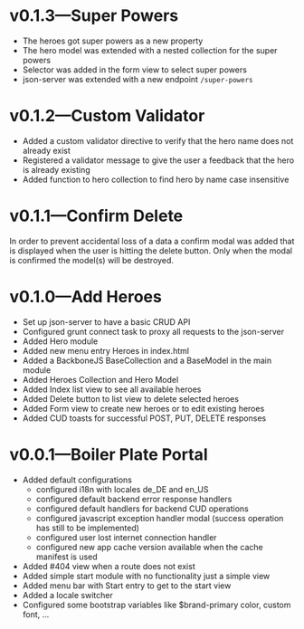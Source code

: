 # v0.1.3—Super Powers
- The heroes got super powers as a new property
- The hero model was extended with a nested collection for the super powers
- Selector was added in the form view to select super powers
- json-server was extended with a new endpoint `/super-powers`

# v0.1.2—Custom Validator
- Added a custom validator directive to verify that the hero name does not already exist
- Registered a validator message to give the user a feedback that the hero is already existing
- Added function to hero collection to find hero by name case insensitive

# v0.1.1—Confirm Delete
In order to prevent accidental loss of a data a confirm modal was added that is displayed when
the user is hitting the delete button. Only when the modal is confirmed the model(s) will be destroyed.

# v0.1.0—Add Heroes
- Set up json-server to have a basic CRUD API
- Configured grunt connect task to proxy all requests to the json-server
- Added Hero module
- Added new menu entry Heroes in index.html
- Added a BackboneJS BaseCollection and a BaseModel in the main module
- Added Heroes Collection and Hero Model
- Added Index list view to see all available heroes
- Added Delete button to list view to delete selected heroes
- Added Form view to create new heroes or to edit existing heroes
- Added CUD toasts for successful POST, PUT, DELETE responses


# v0.0.1—Boiler Plate Portal
- Added default configurations
  - configured i18n with locales de_DE and en_US
  - configured default backend error response handlers
  - configured default handlers for backend CUD operations
  - configured javascript exception handler modal (success operation has still to be implemented)
  - configured user lost internet connection handler
  - configured new app cache version available when the cache manifest is used
- Added #404 view when a route does not exist  
- Added simple start module with no functionality just a simple view
- Added menu bar with Start entry to get to the start view
- Added a locale switcher
- Configured some bootstrap variables like $brand-primary color, custom font, ...
  
